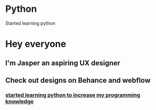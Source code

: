 # Python
Started learning python
<h1> Hey everyone </h1>
<h2> I'm Jasper an aspiring UX designer </h2>
<h2>Check out designs on Behance and webflow</h2>
<a href="https://www.behance.net/jaspersamuel",Behance>
<h3>started learning python to increase my programming knowledge </h3>
